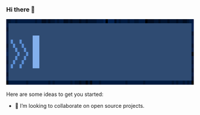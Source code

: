 ### Hi there 👋

<img src="Assets/LoneHandymanTitle.gif" width="935" height="176" />

Here are some ideas to get you started:

- 👯 I’m looking to collaborate on open source projects.

